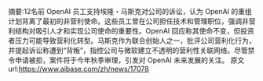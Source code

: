 摘要:12名前 OpenAI 员工支持埃隆・马斯克对公司的诉讼，认为 OpenAI 的重组计划背离了最初的非营利使命。这些员工曾在公司担任技术和管理职位，强调非营利结构对吸引人才和实现公司使命的重要性。OpenAI 回应称其使命不变，但投资者压力可能导致营利化转型。马斯克作为联合创始人之一，批评公司营利化行为，并提起诉讼称遭到“背叛”，指控公司与微软建立不透明的营利性关联网络。尽管禁令申请被拒，案件将于今年秋季审理，引发对 OpenAI 未来发展的关注。
原文url:https://www.aibase.com/zh/news/17078